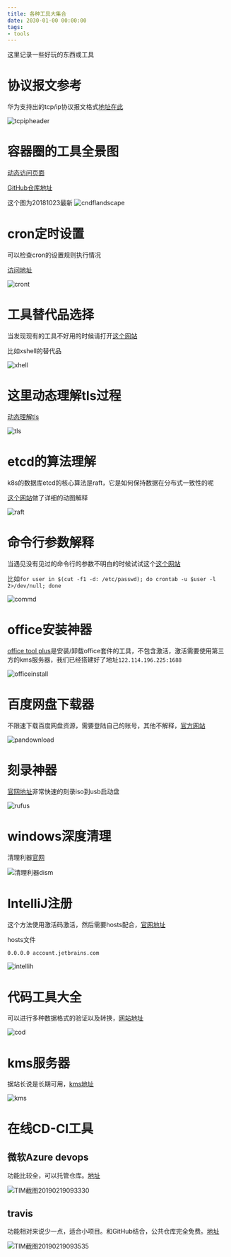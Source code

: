 ```yaml
---
title: 各种工具大集合
date: 2030-01-00 00:00:00
tags:
- tools
---
```


这里记录一些好玩的东西或工具

<!--more-->

# 协议报文参考

华为支持出的tcp/ip协议报文格式[地址在此](http://support.huawei.com/hedex/pages/EDOC100010596730006905/04/EDOC100010596730006905/04/resources/message/cd_feature_cover.html)

![tcpipheader](https://qiniu.li-rui.top/tcpipheader.png)

# 容器圈的工具全景图

[动态访问页面](https://landscape.cncf.io/ "动态访问页面，可以动态查看")

[GitHub仓库地址](https://github.com/cncf/landscape "GitHub仓库地址，可查看源码")

这个图为20181023最新
![cndflandscape](https://qiniu.li-rui.top/cndflandscape.png)

# cron定时设置

可以检查cron的设置规则执行情况

[访问地址](https://crontab.guru/)

![cront](https://qiniu.li-rui.top/cront.png)

# 工具替代品选择

当发现现有的工具不好用的时候请打开[这个网站](https://alternativeto.net/)

比如xshell的替代品

![xhell](https://qiniu.li-rui.top/xhell.png)


# 这里动态理解tls过程

[动态理解tls](https://tls.ulfheim.net/)

![tls](https://qiniu.li-rui.top/tls.png)

# etcd的算法理解

k8s的数据库etcd的核心算法是raft，它是如何保持数据在分布式一致性的呢

[这个网站](http://thesecretlivesofdata.com/raft/)做了详细的动图解释

![raft](https://qiniu.li-rui.top/raft.png)

# 命令行参数解释

当遇见没有见过的命令行的参数不明白的时候试试这个[这个网站](https://explainshell.com/)

比如`for user in $(cut -f1 -d: /etc/passwd); do crontab -u $user -l 2>/dev/null; done`

![commd](https://qiniu.li-rui.top/commd.png)

# office安装神器

[office tool plus](https://otp.landian.la/en-us/)是安装/卸载office套件的工具，不包含激活，激活需要使用第三方的kms服务器，我们已经搭建好了地址`122.114.196.225:1688`

![officeinstall](https://qiniu.li-rui.top/officeinstall.png)

# 百度网盘下载器

不限速下载百度网盘资源，需要登陆自己的账号，其他不解释，[官方网站](https://www.pandownload.com/)

![pandownload](https://qiniu.li-rui.top/pandownload.png)

# 刻录神器

[官网地址](https://rufus.ie/en_IE.html)非常快速的刻录iso到usb启动盘

![rufus](https://qiniu.li-rui.top/rufus.png)

# windows深度清理

清理利器[官网](http://www.chuyu.me/en/index.html)

![清理利器dism](https://qiniu.li-rui.top/清理利器dism.png)

# IntelliJ注册

这个方法使用激活码激活，然后需要hosts配合，[官网地址](http://idea.lanyus.com/)

hosts文件

```bash
0.0.0.0 account.jetbrains.com
```

![intellih](https://qiniu.li-rui.top/intellih.png)

# 代码工具大全

可以进行多种数据格式的验证以及转换，[网站地址](https://codebeautify.org/)

![cod](https://qiniu.li-rui.top/cod.png)

# kms服务器

据站长说是长期可用，[kms地址](http://kms.cangshui.net/)

![kms](https://qiniu.li-rui.top/kms.png)

# 在线CD-CI工具

## 微软Azure devops

功能比较全，可以托管仓库。[地址](https://azure.microsoft.com/en-us/services/devops/)

![TIM截图20190219093330](https://qiniu.li-rui.top/TIM截图20190219093330.png)

## travis

功能相对来说少一点，适合小项目。和GitHub结合，公共仓库完全免费。[地址](https://travis-ci.org/)

![TIM截图20190219093535](https://qiniu.li-rui.top/TIM截图20190219093535.png)